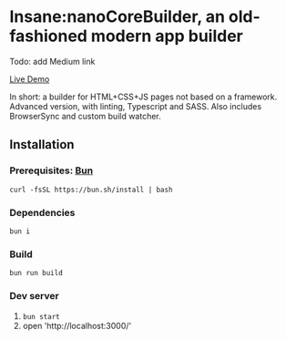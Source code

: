 # Insane:nanoCoreBuilder, an old-fashioned modern app builder

Todo: add Medium link

[Live Demo](https://lexey111.github.io/insane-nano-builder/)

In short: a builder for HTML+CSS+JS pages not based on a framework. Advanced version, with linting, Typescript and SASS.
Also includes BrowserSync and custom build watcher.

## Installation

### Prerequisites: [Bun](https://bun.sh/docs/installation)

`curl -fsSL https://bun.sh/install | bash`

### Dependencies

`bun i`

### Build

`bun run build`

### Dev server

1. `bun start`
2. open 'http://localhost:3000/'